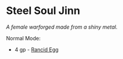 # Steel Soul Jinn

*A female warforged made from a shiny metal.*

Normal Mode:

* 4 gp - [Rancid Egg](/items/rancid_egg.md)

